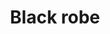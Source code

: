 ---
layout: item
title: Black robe
item-id: 581
datatable: true
id: 581
name: "Black robe"
monsters:
  - id: 510
    name: "Dark wizard"
    combat_level: 20
    wiki_url: "https://oldschool.runescape.wiki/w/Dark_wizard#Level_20"
    drops:
      - quantity: "1"
        noted: false
        rarity: 0.0234375
      - quantity: "1"
        noted: false
        rarity: 0.0234375
    image: "https://oldschool.runescape.wiki/images/b/b4/Dark_wizard.png?ee7b6"
  - id: 512
    name: "Dark wizard"
    combat_level: 7
    wiki_url: "https://oldschool.runescape.wiki/w/Dark_wizard#Level_7"
    drops:
      - quantity: "1"
        noted: false
        rarity: 0.0234375
      - quantity: "1"
        noted: false
        rarity: 0.0234375
    image: "https://oldschool.runescape.wiki/images/b/b4/Dark_wizard.png?ee7b6"
  - id: 2514
    name: "Ankou"
    combat_level: 75
    wiki_url: "https://oldschool.runescape.wiki/w/Ankou#Level_75"
    drops:
      - quantity: "1"
        noted: false
        rarity: 0.01
    image: ""
  - id: 2515
    name: "Ankou"
    combat_level: 82
    wiki_url: "https://oldschool.runescape.wiki/w/Ankou#Level_82"
    drops:
      - quantity: "1"
        noted: false
        rarity: 0.01
    image: ""
  - id: 2516
    name: "Ankou"
    combat_level: 86
    wiki_url: "https://oldschool.runescape.wiki/w/Ankou#Level_86"
    drops:
      - quantity: "1"
        noted: false
        rarity: 0.01
    image: ""
  - id: 7257
    name: "Ankou"
    combat_level: 95
    wiki_url: "https://oldschool.runescape.wiki/w/Ankou#Level_95"
    drops:
      - quantity: "1"
        noted: false
        rarity: 0.01
    image: ""
  - id: 7864
    name: "Ankou"
    combat_level: 98
    wiki_url: "https://oldschool.runescape.wiki/w/Ankou#Level_98"
    drops:
      - quantity: "1"
        noted: false
        rarity: 0.01
    image: ""
---